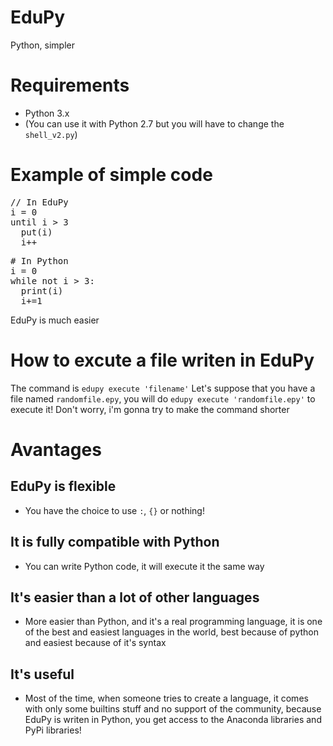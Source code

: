 # EduPy
Python, simpler
# Requirements
- Python 3.x
- (You can use it with Python 2.7 but you will have to change the <code>shell_v2.py</code>)
# Example of simple code
<pre>
// In EduPy
i = 0
until i > 3
  put(i)
  i++
</pre>
<pre>
# In Python
i = 0
while not i > 3:
  print(i)
  i+=1
</pre>
EduPy is much easier
# How to excute a file writen in EduPy
The command is <code>edupy execute 'filename'</code>
Let's suppose that you have a file named <code>randomfile.epy</code>, you will do <code>edupy execute 'randomfile.epy'</code> to execute it! Don't worry, i'm gonna try to make the command shorter
# Avantages
## EduPy is flexible
 - You have the choice to use <code>:</code>, <code>{}</code> or nothing!
## It is fully compatible with Python
 - You can write Python code, it will execute it the same way
## It's easier than a lot of other languages
 - More easier than Python, and it's a real programming language, it is one of the best and easiest languages in the world, best because of python and easiest because of it's syntax
## It's useful
 - Most of the time, when someone tries to create a language, it comes with only some builtins stuff and no support of the community, because EduPy is writen in Python, you get access to the Anaconda libraries and PyPi libraries!

